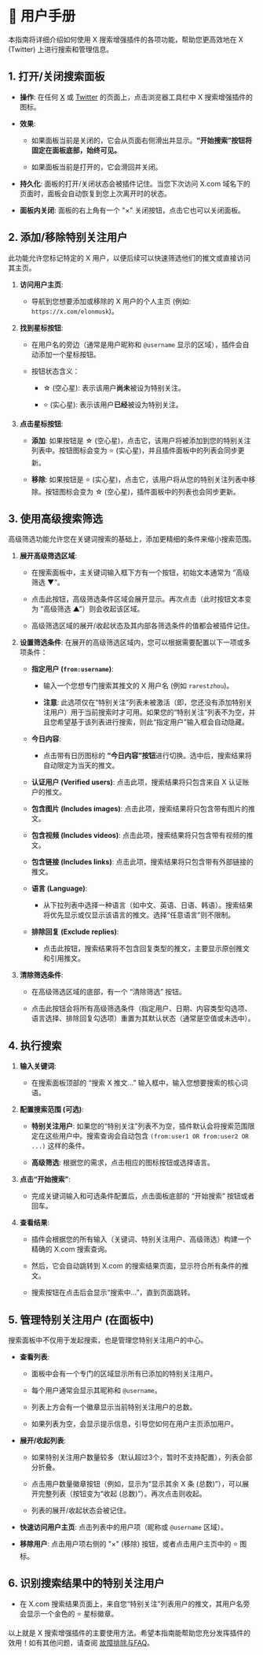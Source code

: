 # 📖 用户手册

本指南将详细介绍如何使用 X 搜索增强插件的各项功能，帮助您更高效地在 X (Twitter) 上进行搜索和管理信息。

## 1. 打开/关闭搜索面板

- **操作**: 在任何 [X](https://x.com) 或 [Twitter](https://twitter.com) 的页面上，点击浏览器工具栏中 X 搜索增强插件的图标。

- **效果**:

  - 如果面板当前是关闭的，它会从页面右侧滑出并显示。**“开始搜索”按钮将固定在面板底部，始终可见。**

  - 如果面板当前是打开的，它会滑回并关闭。

- **持久化**: 面板的打开/关闭状态会被插件记住。当您下次访问 X.com 域名下的页面时，面板会自动恢复到您上次离开时的状态。

- **面板内关闭**: 面板的右上角有一个 "×" 关闭按钮，点击它也可以关闭面板。

## 2. 添加/移除特别关注用户

此功能允许您标记特定的 X 用户，以便后续可以快速筛选他们的推文或直接访问其主页。

1.  **访问用户主页**:

    - 导航到您想要添加或移除的 X 用户的个人主页 (例如: `https://x.com/elonmusk`)。

2.  **找到星标按钮**:

    - 在用户名的旁边（通常是用户昵称和 `@username` 显示的区域），插件会自动添加一个星标按钮。

    - 按钮状态含义：

      - ☆ (空心星): 表示该用户**尚未**被设为特别关注。

      - ⭐ (实心星): 表示该用户**已经**被设为特别关注。

3.  **点击星标按钮**:

    - **添加**: 如果按钮是 ☆ (空心星)，点击它，该用户将被添加到您的特别关注列表中。按钮图标会变为 ⭐ (实心星)，并且插件面板中的列表会同步更新。

    - **移除**: 如果按钮是 ⭐ (实心星)，点击它，该用户将从您的特别关注列表中移除。按钮图标会变为 ☆ (空心星)，插件面板中的列表也会同步更新。

## 3. 使用高级搜索筛选

高级筛选功能允许您在关键词搜索的基础上，添加更精细的条件来缩小搜索范围。

1.  **展开高级筛选区域**:

    - 在搜索面板中，主关键词输入框下方有一个按钮，初始文本通常为 “高级筛选 ▼”。

    - 点击此按钮，高级筛选条件区域会展开显示。再次点击（此时按钮文本变为 “高级筛选 ▲”）则会收起该区域。

    - 高级筛选区域的展开/收起状态及其内部各筛选条件的值都会被插件记住。

2.  **设置筛选条件**:
    在展开的高级筛选区域内，您可以根据需要配置以下一项或多项条件：

    - **指定用户 (`from:username`)**:

      - 输入一个您想专门搜索其推文的 X 用户名 (例如 `rarestzhou`)。

      - **注意**: 此选项仅在“特别关注”列表未被激活（即，您还没有添加特别关注用户）用于当前搜索时才可用。如果您的“特别关注”列表不为空，并且您希望基于该列表进行搜索，则此“指定用户”输入框会自动隐藏。

    - **今日内容**:

      - 点击带有日历图标的 **“今日内容”按钮**进行切换。选中后，搜索结果将自动限定为当天的推文。

    - **认证用户 (Verified users)**: 点击此项，搜索结果将只包含来自 X 认证账户的推文。

    - **包含图片 (Includes images)**: 点击此项，搜索结果将只包含带有图片的推文。

    - **包含视频 (Includes videos)**: 点击此项，搜索结果将只包含带有视频的推文。

    - **包含链接 (Includes links)**: 点击此项，搜索结果将只包含带有外部链接的推文。

    - **语言 (Language)**:

      - 从下拉列表中选择一种语言（如中文、英语、日语、韩语）。搜索结果将优先显示或仅显示该语言的推文。选择“任意语言”则不限制。

    - **排除回复 (Exclude replies)**:
      - 点击此按钮，搜索结果将不包含回复类型的推文，主要显示原创推文和引用推文。

3.  **清除筛选条件**:

    - 在高级筛选区域的底部，有一个 “清除筛选” 按钮。

    - 点击此按钮会将所有高级筛选条件（指定用户、日期、内容类型勾选项、语言选择、排除回复勾选项）重置为其默认状态（通常是空值或未选中）。

## 4. 执行搜索

1.  **输入关键词**:

    - 在搜索面板顶部的 “搜索 X 推文...” 输入框中，输入您想要搜索的核心词语。

2.  **配置搜索范围 (可选)**:

    - **特别关注用户**: 如果您的“特别关注”列表不为空，插件默认会将搜索范围限定在这些用户中。搜索查询会自动包含 `(from:user1 OR from:user2 OR ...)` 这样的条件。

    - **高级筛选**: 根据您的需求，点击相应的图标按钮或选择语言。

3.  **点击“开始搜索”**:

    - 完成关键词输入和可选条件配置后，点击面板底部的 “开始搜索” 按钮或者回车。

4.  **查看结果**:

    - 插件会根据您的所有输入（关键词、特别关注用户、高级筛选）构建一个精确的 X.com 搜索查询。

    - 然后，它会自动跳转到 X.com 的搜索结果页面，显示符合所有条件的推文。

    - 搜索按钮在点击后会显示“搜索中...”，直到页面跳转。

## 5. 管理特别关注用户 (在面板中)

搜索面板中不仅用于发起搜索，也是管理您特别关注用户的中心。

- **查看列表**:

  - 面板中会有一个专门的区域显示所有已添加的特别关注用户。

  - 每个用户通常会显示其昵称和 `@username`。

  - 列表上方会有一个徽章显示当前特别关注用户的总数。

  - 如果列表为空，会显示提示信息，引导您如何在用户主页添加用户。

- **展开/收起列表**:

  - 如果特别关注用户数量较多（默认超过3个，暂时不支持配置），列表会部分折叠。

  - 点击用户数量徽章按钮（例如，显示为“显示其余 X 条 (总数)”），可以展开完整列表（按钮变为“收起 (总数)”）。再次点击则收起。

  - 列表的展开/收起状态会被记住。

- **快速访问用户主页**: 点击列表中的用户项（昵称或 `@username` 区域）。

- **移除用户**: 点击用户项右侧的 "×" (移除) 按钮，或者点击用户主页中的 ⭐️ 图标。

## 6. 识别搜索结果中的特别关注用户

- 在 X.com 搜索结果页面上，来自您“特别关注”列表用户的推文，其用户名旁会显示一个金色的 ⭐ 星标徽章。

以上就是 X 搜索增强插件的主要使用方法。希望本指南能帮助您充分发挥插件的效用！如有其他问题，请查阅 [故障排除与FAQ](TROUBLESHOOTING.md)。
